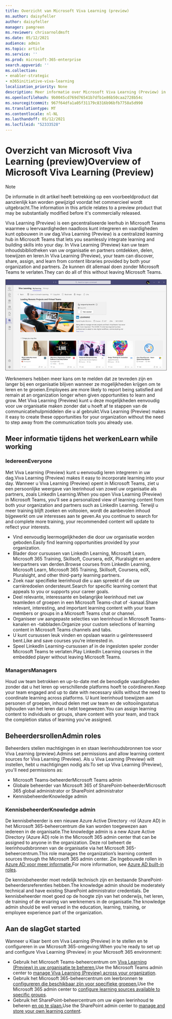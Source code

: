 ```yaml
---
title: Overzicht van Microsoft Viva Learning (preview)
ms.author: daisyfeller
author: daisyfeller
manager: pamgreen
ms.reviewer: chrisarnoldmsft
ms.date: 05/12/2021
audience: admin
ms.topic: article
ms.service: ''
ms.prod: microsoft-365-enterprise
search.appverid: ''
ms.collection:
- enabler-strategic
- m365initiative-viva-learning
localization_priority: None
description: Meer informatie over Microsoft Viva Learning (Preview) in uw Microsoft 365-omgeving.
ms.openlocfilehash: 9b0045cd769d76541b7dfb1e86b50caa2728b54c
ms.sourcegitcommit: 967f64dfa1a05f31179c8316b96bfb7758a5d990
ms.translationtype: MT
ms.contentlocale: nl-NL
ms.lasthandoff: 05/12/2021
ms.locfileid: "52333528"
---
```

# <a name="overview-of-microsoft-viva-learning-preview"></a><span data-ttu-id="6a118-103">Overzicht van Microsoft Viva Learning (preview)</span><span class="sxs-lookup"><span data-stu-id="6a118-103">Overview of Microsoft Viva Learning (Preview)</span></span> 

> [!NOTE]
> <span data-ttu-id="6a118-104">De informatie in dit artikel heeft betrekking op een voorbeeldproduct dat aanzienlijk kan worden gewijzigd voordat het commercieel wordt uitgebracht.</span><span class="sxs-lookup"><span data-stu-id="6a118-104">The information in this article relates to a preview product that may be substantially modified before it's commercially released.</span></span> 

<span data-ttu-id="6a118-105">Viva Learning (Preview) is een gecentraliseerde leerhub in Microsoft Teams waarmee u leervaardigheden naadloos kunt integreren en vaardigheden kunt opbouwen in uw dag.</span><span class="sxs-lookup"><span data-stu-id="6a118-105">Viva Learning (Preview) is a centralized learning hub in Microsoft Teams that lets you seamlessly integrate learning and building skills into your day.</span></span> <span data-ttu-id="6a118-106">In Viva Learning (Preview) kan uw team inhoudsbibliotheken van uw organisatie en partners ontdekken, delen, toewijzen en leren.</span><span class="sxs-lookup"><span data-stu-id="6a118-106">In Viva Learning (Preview), your team can discover, share, assign, and learn from content libraries provided by both your organization and partners.</span></span> <span data-ttu-id="6a118-107">Ze kunnen dit allemaal doen zonder Microsoft Teams te verlaten.</span><span class="sxs-lookup"><span data-stu-id="6a118-107">They can do all of this without leaving Microsoft Teams.</span></span>

   ![Schermafbeelding van de startpagina van Viva Learning (Preview) in Teams.](../media/learning/learning-home-teams.png)
 
<span data-ttu-id="6a118-109">Werknemers hebben meer kans om te melden dat ze tevreden zijn en langer bij een organisatie blijven wanneer ze mogelijkheden krijgen om te leren en te groeien.</span><span class="sxs-lookup"><span data-stu-id="6a118-109">Employees are more likely to report being satisfied and remain at an organization longer when given opportunities to learn and grow.</span></span> <span data-ttu-id="6a118-110">Met Viva Learning (Preview) kunt u deze mogelijkheden eenvoudig voor uw organisatie maken zonder dat u hoeft af te stappen van de communicatiehulpmiddelen die u al gebruikt.</span><span class="sxs-lookup"><span data-stu-id="6a118-110">Viva Learning (Preview) makes it easy to create these opportunities for your organization without the need to step away from the communication tools you already use.</span></span>

## <a name="learn-while-working"></a><span data-ttu-id="6a118-111">Meer informatie tijdens het werken</span><span class="sxs-lookup"><span data-stu-id="6a118-111">Learn while working</span></span>

### <a name="everyone"></a><span data-ttu-id="6a118-112">Iedereen</span><span class="sxs-lookup"><span data-stu-id="6a118-112">Everyone</span></span>

<span data-ttu-id="6a118-113">Met Viva Learning (Preview) kunt u eenvoudig leren integreren in uw dag.</span><span class="sxs-lookup"><span data-stu-id="6a118-113">Viva Learning (Preview) makes it easy to incorporate learning into your day.</span></span> <span data-ttu-id="6a118-114">Wanneer u Viva Learning (Preview) opent in Microsoft Teams, ziet u een persoonlijke weergave van leerinhoud van zowel uw organisatie als partners, zoals LinkedIn Learning.</span><span class="sxs-lookup"><span data-stu-id="6a118-114">When you open Viva Learning (Preview) in Microsoft Teams, you’ll see a personalized view of learning content from both your organization and partners such as LinkedIn Learning.</span></span> <span data-ttu-id="6a118-115">Terwijl u meer training blijft zoeken en voltooien, wordt de aanbevolen inhoud bijgewerkt om uw interesses aan te geven.</span><span class="sxs-lookup"><span data-stu-id="6a118-115">As you continue to search for and complete more training, your recommended content will update to reflect your interests.</span></span>

- <span data-ttu-id="6a118-116">Vind eenvoudig leermogelijkheden die door uw organisatie worden geboden.</span><span class="sxs-lookup"><span data-stu-id="6a118-116">Easily find learning opportunities provided by your organization.</span></span>
- <span data-ttu-id="6a118-117">Blader door cursussen van LinkedIn Learning, Microsoft Learn, Microsoft 365 Training, Skillsoft, Coursera, edX, Pluralsight en andere leerpartners van derden.</span><span class="sxs-lookup"><span data-stu-id="6a118-117">Browse courses from LinkedIn Learning, Microsoft Learn, Microsoft 365 Training, Skillsoft, Coursera, edX, Pluralsight, and other third-party learning partners.</span></span>
- <span data-ttu-id="6a118-118">Zoek naar specifieke leerinhoud die u aan spreekt of die uw carrièredoelen ondersteunt.</span><span class="sxs-lookup"><span data-stu-id="6a118-118">Search for specific learning content that appeals to you or supports your career goals.</span></span>
- <span data-ttu-id="6a118-119">Deel relevante, interessante en belangrijke leerinhoud met uw teamleden of groepen in een Microsoft Teams-chat of -kanaal.</span><span class="sxs-lookup"><span data-stu-id="6a118-119">Share relevant, interesting, and important learning content with your team members or groups in a Microsoft Teams chat or channel.</span></span>
- <span data-ttu-id="6a118-120">Organiseer uw aangepaste selecties van leerinhoud in Microsoft Teams-kanalen en -tabbladen.</span><span class="sxs-lookup"><span data-stu-id="6a118-120">Organize your custom selections of learning content in Microsoft Teams channels and tabs.</span></span>
- <span data-ttu-id="6a118-121">U kunt cursussen leuk vinden en opslaan waarin u geïnteresseerd bent.</span><span class="sxs-lookup"><span data-stu-id="6a118-121">Like and save courses you’re interested in.</span></span>
- <span data-ttu-id="6a118-122">Speel LinkedIn Learning-cursussen af in de ingesloten speler zonder Microsoft Teams te verlaten.</span><span class="sxs-lookup"><span data-stu-id="6a118-122">Play LinkedIn Learning courses in the embedded player without leaving Microsoft Teams.</span></span>

### <a name="managers"></a><span data-ttu-id="6a118-123">Managers</span><span class="sxs-lookup"><span data-stu-id="6a118-123">Managers</span></span>

<span data-ttu-id="6a118-124">Houd uw team betrokken en up-to-date met de benodigde vaardigheden zonder dat u het leren op verschillende platforms hoeft te coördineren.</span><span class="sxs-lookup"><span data-stu-id="6a118-124">Keep your team engaged and up to date with necessary skills without the need to coordinate learning across platforms.</span></span> <span data-ttu-id="6a118-125">U kunt leerinhoud toewijzen aan personen of groepen, inhoud delen met uw team en de voltooiingsstatus bijhouden van het leren dat u hebt toegewezen.</span><span class="sxs-lookup"><span data-stu-id="6a118-125">You can assign learning content to individuals or groups, share content with your team, and track the completion status of learning you’ve assigned.</span></span>

## <a name="admin-roles"></a><span data-ttu-id="6a118-126">Beheerdersrollen</span><span class="sxs-lookup"><span data-stu-id="6a118-126">Admin roles</span></span>

<span data-ttu-id="6a118-127">Beheerders stellen machtigingen in en staan leerinhoudsbronnen toe voor Viva Learning (preview).</span><span class="sxs-lookup"><span data-stu-id="6a118-127">Admins set permissions and allow learning content sources for Viva Learning (Preview).</span></span> <span data-ttu-id="6a118-128">Als u Viva Learning (Preview) wilt instellen, hebt u machtigingen nodig als:</span><span class="sxs-lookup"><span data-stu-id="6a118-128">To set up Viva Learning (Preview), you'll need permissions as:</span></span>

- <span data-ttu-id="6a118-129">Microsoft Teams-beheerder</span><span class="sxs-lookup"><span data-stu-id="6a118-129">Microsoft Teams admin</span></span>
- <span data-ttu-id="6a118-130">Globale beheerder van Microsoft 365 of SharePoint-beheerder</span><span class="sxs-lookup"><span data-stu-id="6a118-130">Microsoft 365 global administrator or SharePoint administrator</span></span>
- <span data-ttu-id="6a118-131">Kennisbeheerder</span><span class="sxs-lookup"><span data-stu-id="6a118-131">Knowledge admin</span></span>

### <a name="knowledge-admin"></a><span data-ttu-id="6a118-132">Kennisbeheerder</span><span class="sxs-lookup"><span data-stu-id="6a118-132">Knowledge admin</span></span>

<span data-ttu-id="6a118-133">De kennisbeheerder is een nieuwe Azure Active Directory -rol (Azure AD) in het Microsoft 365-beheercentrum die kan worden toegewezen aan iedereen in de organisatie.</span><span class="sxs-lookup"><span data-stu-id="6a118-133">The knowledge admin is a new Azure Active Directory (Azure AD) role in the Microsoft 365 admin center that can be assigned to anyone in the organization.</span></span> <span data-ttu-id="6a118-134">Deze rol beheert de leerinhoudsbronnen van de organisatie via het Microsoft 365-beheercentrum.</span><span class="sxs-lookup"><span data-stu-id="6a118-134">This role manages the organization’s learning content sources through the Microsoft 365 admin center.</span></span> <span data-ttu-id="6a118-135">Zie Ingebouwde rollen in [Azure AD voor meer informatie.](/azure/active-directory/roles/permissions-reference#knowledge-administrator)</span><span class="sxs-lookup"><span data-stu-id="6a118-135">For more information, see [Azure AD built-in roles](/azure/active-directory/roles/permissions-reference#knowledge-administrator).</span></span>

<span data-ttu-id="6a118-136">De kennisbeheerder moet redelijk technisch zijn en bestaande SharePoint-beheerdersreferenties hebben.</span><span class="sxs-lookup"><span data-stu-id="6a118-136">The knowledge admin should be moderately technical and have existing SharePoint administrator credentials.</span></span> <span data-ttu-id="6a118-137">De kennisbeheerder moet goed op de hoogte zijn van het onderwijs, het leren, de training of de ervaring van werknemers in de organisatie.</span><span class="sxs-lookup"><span data-stu-id="6a118-137">The knowledge admin should be well versed in the education, learning, training, or employee experience part of the organization.</span></span>

## <a name="get-started"></a><span data-ttu-id="6a118-138">Aan de slag</span><span class="sxs-lookup"><span data-stu-id="6a118-138">Get started</span></span>

<span data-ttu-id="6a118-139">Wanneer u Klaar bent om Viva Learning (Preview) in te stellen en te configureren in uw Microsoft 365-omgeving:</span><span class="sxs-lookup"><span data-stu-id="6a118-139">When you’re ready to set up and configure Viva Learning (Preview) in your Microsoft 365 environment:</span></span>

- <span data-ttu-id="6a118-140">Gebruik het Microsoft Teams-beheercentrum om [Viva Learning (Preview) in uw organisatie te beheren.](set-up-teams-admin-center.md)</span><span class="sxs-lookup"><span data-stu-id="6a118-140">Use the Microsoft Teams admin center to [manage Viva Learning (Preview) across your organization](set-up-teams-admin-center.md).</span></span>
- <span data-ttu-id="6a118-141">Gebruik het Microsoft 365-beheercentrum om leerbronnen te [configureren die beschikbaar zijn voor specifieke groepen.](content-sources-365-admin-center.md)</span><span class="sxs-lookup"><span data-stu-id="6a118-141">Use the Microsoft 365 admin center to [configure learning sources available to specific groups](content-sources-365-admin-center.md).</span></span>
- <span data-ttu-id="6a118-142">Gebruik het SharePoint-beheercentrum om uw eigen leerinhoud te beheren [en op te slaan.](configure-sharepoint-content-source.md)</span><span class="sxs-lookup"><span data-stu-id="6a118-142">Use the SharePoint admin center to [manage and store your own learning content](configure-sharepoint-content-source.md).</span></span>




